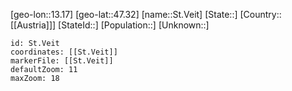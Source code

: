 ﻿---
location: [47.32,13.17]
mapzoom: [7,12] 
mapmarker: city 
type: City
tags:
- geo/City


SpocWebEntityId: 34497
isDeleted: false
confidential: public

---
[geo-lon::13.17]
[geo-lat::47.32]
[name::St.Veit]
[State::]
[Country::[[Austria]]]
[StateId::]
[Population::]
[Unknown::]


```leaflet
id: St.Veit
coordinates: [[St.Veit]]
markerFile: [[St.Veit]]
defaultZoom: 11 
maxZoom: 18
```

